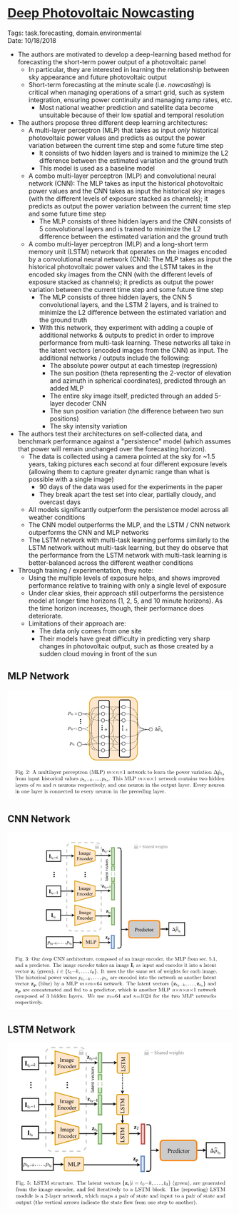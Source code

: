 # [Deep Photovoltaic Nowcasting](https://arxiv.org/abs/1810.06327)

Tags: task.forecasting, domain.environmental  
Date: 10/18/2018

- The authors are motivated to develop a deep-learning based method for forecasting the short-term power output of a photovoltaic panel
    - In particular, they are interested in learning the relationship between sky appearance and future photovoltaic output
    - Short-term forecasting at the minute scale (i.e. *nowcasting*) is critical when managing operations of a smart grid, such as system integration, ensuring power continuity and managing ramp rates, etc.
        - Most national weather prediction and satellite data become unsuitable because of their low spatial and temporal resolution
- The authors propose three different deep learning architectures:
    - A multi-layer perceptron (MLP) that takes as input *only* historical photovoltaic power values and predicts as output the power variation between the current time step and some future time step
        - It consists of two hidden layers and is trained to minimize the L2 difference between the estimated variation and the ground truth
        - This model is used as a baseline model
    - A combo multi-layer perceptron (MLP) and convolutional neural network (CNN): The MLP takes as input the historical photovoltaic power values and the CNN takes as input the historical sky images (with the different levels of exposure stacked as channels); it predicts as output the power variation between the current time step and some future time step
        - The MLP consists of three hidden layers and the CNN consists of 5 convolutional layers and is trained to minimize the L2 difference between the estimated variation and the ground truth
    - A combo multi-layer perceptron (MLP) and a long-short term memory unit (LSTM) network that operates on the images encoded by a convolutional neural network (CNN): The MLP takes as input the historical photovoltaic power values and the LSTM takes in the encoded sky images from the CNN (with the different levels of exposure stacked as channels); it predicts as output the power variation between the current time step and some future time step
        - The MLP consists of three hidden layers, the CNN 5 convolutional layers, and the LSTM 2 layers, and is trained to minimize the L2 difference between the estimated variation and the ground truth
        - With this network, they experiment with adding a couple of additional networks & outputs to predict in order to improve performance from multi-task learning. These networks all take in the latent vectors (encoded images from the CNN) as input. The additional networks / outputs include the following:
            - The absolute power output at each timestep (regression)
            - The sun position (theta representing the 2-vector of elevation and azimuth in spherical coordinates), predicted through an added MLP
            - The entire sky image itself, predicted through an added 5-layer decoder CNN
            - The sun position variation (the difference between two sun positions)
            - The sky intensity variation 
- The authors test their architectures on self-collected data, and benchmark performance against a "persistence" model (which assumes that power will remain unchanged over the forecasting horizon). 
    - The data is collected using a camera pointed at the sky for ~1.5 years, taking pictures each second at four different exposure levels (allowing them to capture greater dynamic range than what is possible with a single image)
        - 90 days of the data was used for the experiments in the paper
        - They break apart the test set into clear, partially cloudy, and overcast days
    - All models significantly outperform the persistence model across all weather conditions
    - The CNN model outperforms the MLP, and the LSTM / CNN network outperforms the CNN and MLP networks
    - The LSTM network with multi-task learning performs similarly to the LSTM network without multi-task learning, but they do observe that the performance from the LSTM network with multi-task learning is better-balanced across the different weather conditions
- Through training / experimentation, they note:
    - Using the multiple levels of exposure helps, and shows improved performance relative to training with only a single level of exposure
    - Under clear skies, their approach still outperforms the persistence model at longer time horizons (1, 2, 5, and 10 minute horizons). As the time horizon increases, though, their performance does deteriorate. 
    - Limitations of their approach are:
        - The data only comes from one site
        - Their models have great difficulty in predicting very sharp changes in photovoltaic output, such as those created by a sudden cloud moving in front of the sun

## MLP Network

![](./images/mlp_network.png)

## CNN Network

![](./images/cnn_network.png)

## LSTM Network

![](./images/lstm_network.png)

